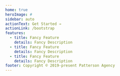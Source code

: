 ```yaml
---
home: true
heroImage: #
sidebar: auto
actionText: Get Started →
actionLink: /bootstrap
features:
  - title: Fancy Feature
    details: Fancy Description
  - title: Fancy Feature
    details: Fancy Description
  - title: Fancy Feature
    details: Fancy Description
footer: Copyright © 2019-present Patterson Agency
---
```

